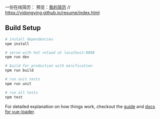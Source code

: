 一份在线简历：
预览：<a href='https://yidongying.github.io/yidongying.github.io/index.html'>我的简历</a>
// https://yidongying.github.io/resume/index.html


## Build Setup

``` bash
# install dependencies
npm install

# serve with hot reload at localhost:8080
npm run dev

# build for production with minification
npm run build

# run unit tests
npm run unit

# run all tests
npm test
```

For detailed explanation on how things work, checkout the [guide](http://vuejs-templates.github.io/webpack/) and [docs for vue-loader](http://vuejs.github.io/vue-loader).

